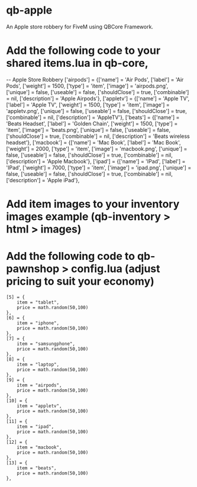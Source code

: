 # qb-apple
An Apple store robbery for FiveM using QBCore Framework.



# Add the following code to your shared items.lua in qb-core, 

-- Apple Store Robbery
['airpods'] 				 	 = {['name'] = 'Air Pods', 			  	     	['label'] = 'Air Pods', 			    ['weight'] = 1500, 		['type'] = 'item', 		['image'] = 'airpods.png', 			    ['unique'] = false, 	['useable'] = false, 	['shouldClose'] = true,	   ['combinable'] = nil,   ['description'] = 'Apple Airpods'},
['appletv'] 				     = {['name'] = 'Apple TV', 			  	  	    ['label'] = 'Apple TV', 			    ['weight'] = 1500, 		['type'] = 'item', 		['image'] = 'appletv.png', 		        ['unique'] = false, 	['useable'] = false, 	['shouldClose'] = true,	   ['combinable'] = nil,   ['description'] = 'AppleTV'},
['beats'] 				 	     = {['name'] = 'Beats Headset', 			  	['label'] = 'Golden Chain', 			['weight'] = 1500, 		['type'] = 'item', 		['image'] = 'beats.png', 			    ['unique'] = false, 	['useable'] = false, 	['shouldClose'] = true,	   ['combinable'] = nil,   ['description'] = 'Beats wireless headset'},
['macbook'] 				     = {['name'] = 'Mac Book', 			  	     	['label'] = 'Mac Book', 			    ['weight'] = 2000, 		['type'] = 'item', 		['image'] = 'macbook.png', 		        ['unique'] = false, 	['useable'] = false, 	['shouldClose'] = true,	   ['combinable'] = nil,   ['description'] = 'Apple Macbook'},
['ipad'] 			 	 	     = {['name'] = 'IPad', 			  			    ['label'] = 'IPad', 				    ['weight'] = 7000, 	    ['type'] = 'item', 		['image'] = 'ipad.png', 				['unique'] = false, 	['useable'] = false, 	['shouldClose'] = true,    ['combinable'] = nil,   ['description'] = 'Apple iPad'},

# Add item images to your inventory images example (qb-inventory > html > images)


# Add the following code to qb-pawnshop > config.lua (adjust pricing to suit your economy) 
    [5] = {
        item = "tablet",
        price = math.random(50,100)
    },
    [6] = {
        item = "iphone",
        price = math.random(50,100)
    },
    [7] = {
        item = "samsungphone",
        price = math.random(50,100)
    },
    [8] = {
        item = "laptop",
        price = math.random(50,100)
    },
    [9] = {
        item = "airpods",
        price = math.random(50,100)
    },
    [10] = {
        item = "appletv",
        price = math.random(50,100)
    },
    [11] = {
        item = "ipad",
        price = math.random(50,100)
    },
    [12] = {
        item = "macbook",
        price = math.random(50,100)
    },
    [13] = {
        item = "beats",
        price = math.random(50,100)
    },


